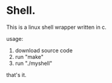 <h1>Shell.</h1>

This is a linux shell wrapper written in c.

usage:

1. download source code
2. run "make"
3. run "./myshell"

that's it.
